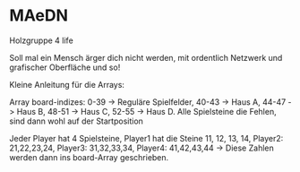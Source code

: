 ﻿# MAeDN

Holzgruppe 4 life

Soll mal ein Mensch ärger dich nicht werden, mit ordentlich Netzwerk und grafischer Oberfläche und so! 



Kleine Anleitung für die Arrays:

Array board-indizes: 0-39 -> Reguläre Spielfelder, 40-43 -> Haus A, 44-47 -> Haus B, 48-51 -> Haus C, 52-55 -> Haus D. 
Alle Spielsteine die Fehlen, sind dann wohl auf der Startposition 


Jeder Player hat 4 Spielsteine, Player1 hat die Steine 11, 12, 13, 14, Player2: 21,22,23,24, Player3: 31,32,33,34, Player4: 41,42,43,44
-> Diese Zahlen werden dann ins board-Array geschrieben. 